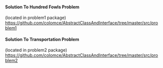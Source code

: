 #### Solution To Hundred Fowls Problem   
(located in problem1 package)
https://github.com/colomce/AbstractClassAndInterface/tree/master/src/problem1

#### Solution To Transportation Problem
(located in problem2 package)
https://github.com/colomce/AbstractClassAndInterface/tree/master/src/problem2